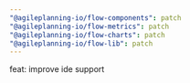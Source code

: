 ```yaml
---
"@agileplanning-io/flow-components": patch
"@agileplanning-io/flow-metrics": patch
"@agileplanning-io/flow-charts": patch
"@agileplanning-io/flow-lib": patch
---
```


feat: improve ide support
